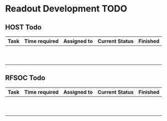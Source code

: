 # Readout Development TODO

## HOST Todo
| Task           | Time required | Assigned to   | Current Status | Finished | 
|----------------|---------------|---------------|----------------|-----------|
| | | | | |
| | | | | |
| | | | | |
| | | | | |
| | | | | |
| | | | | |
| | | | | |
| | | | | |
| | | | | |
| | | | | |

## RFSOC Todo
| Task           | Time required | Assigned to   | Current Status | Finished | 
|----------------|---------------|---------------|----------------|-----------|
| | | | | |
| | | | | |
| | | | | |
| | | | | |
| | | | | |
| | | | | |
| | | | | |
| | | | | |
| | | | | |
| | | | | |
